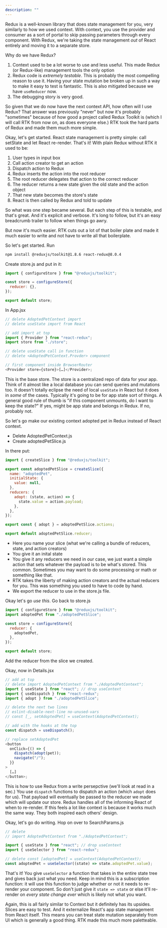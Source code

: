 ```yaml
---
description: ""
---
```


Redux is a well-known library that does state management for you, very similarly to how we used context. With context, you use the provider and consumer as a sort of portal to skip passing parameters through every component. With Redux, we're taking the state management _out_ of React entirely and moving it to a separate store.

Why do we have Redux?

1. Context used to be a lot worse to use and less useful. This made Redux (or Redux-like) management tools the only option
1. Redux code is _extremely testable_. This is probably the most compelling reason to use it. Having your state mutation be broken up in such a way to make it easy to test is fantastic. This is also mitigated because we have `useReducer` now.
1. The debugging story is very good.

So given that we do now have the next context API, how often will I use Redux? That answer was previously "never" but now it's probably "sometimes" because of how good a project called Redux Toolkit is (which I will call RTK from now on, as does everyone else.) RTK took the hard parts of Redux and made them much more simple.

Okay, let's get started. React state management is pretty simple: call setState and let React re-render. That's it! With plain Redux without RTK it used to be:

1. User types in input box
1. Call action creator to get an action
1. Dispatch action to Redux
1. Redux inserts the action into the root reducer
1. The root reducer delegates that action to the correct reducer
1. The reducer returns a new state given the old state and the action object
1. That new state becomes the store's state
1. React is then called by Redux and told to update

So what was one step became several. But each step of this is testable, and that's great. And it's explicit and verbose. It's long to follow, but it's an easy breadcrumb trailer to follow when things go awry.

But now it's much easier. RTK cuts out a lot of that boiler plate and made it much easier to write and not have to write all that boilerplate.

So let's get started. Run

```bash
npm install @reduxjs/toolkit@1.8.6 react-redux@8.0.4
```

Create store.js and put in it:

```javascript
import { configureStore } from "@reduxjs/toolkit";

const store = configureStore({
  reducer: {},
});

export default store;
```

In App.jsx

```javascript
// delete AdoptedPetContext import
// delete useState import from React

// add import at top
import { Provider } from "react-redux";
import store from "./store";

// delete useState call in function
// delete <AdoptedPetContext.Provder> component

// first component inside BrowserRouter
<Provider store={store}>[…]</Provider>;
```

This is the base store. The store is a centralized repo of data for your app. Think of it almost like a local database you can send queries and mutations too. It doesn't totally eclipse the need of local `useState` in React but it does in _some_ of the cases. Typically it's going to be for app state sort of things. A general good rule of thumb is "if this component unmounts, do I want to keep the state?" If yes, might be app state and belongs in Redux. If no, probably not.

So let's go make our existing context adopted pet in Redux instead of React context.

- Delete AdoptedPetContext.js
- Create adoptedPetSlice.js

In there put:

```javascript
import { createSlice } from "@reduxjs/toolkit";

export const adoptedPetSlice = createSlice({
  name: "adoptedPet",
  initialState: {
    value: null,
  },
  reducers: {
    adopt: (state, action) => {
      state.value = action.payload;
    },
  },
});

export const { adopt } = adoptedPetSlice.actions;

export default adoptedPetSlice.reducer;
```

- Here you name your slice (what we're calling a bundle of reducers, state, and action creators)
- You give it an inital state
- You give it any reducers we need in our case, we just want a simple action that sets whatever the payload is to be what's stored. This common. Sometimes you may want to do some processing or math or something like that.
- RTK takes the liberty of making action creators and the actual reducers for you. This was something you used to have to code by hand.
- We export the reducer to use in the store.js file.

Okay let's go _use this_. Go back to store.js

```javascript
import { configureStore } from "@reduxjs/toolkit";
import adoptedPet from "./adoptedPetSlice";

const store = configureStore({
  reducer: {
    adoptedPet,
  },
});

export default store;
```

Add the reducer from the slice we created.

Okay, now in Details.jsx

```javascript
// add at top
// delete import AdoptedPetContext from "./AdoptedPetContext";
import { useState } from "react"; // drop useContext
import { useDispatch } from "react-redux";
import { adopt } from "./adoptedPetSlice";

// delete the next two lines
// eslint-disable-next-line no-unused-vars
// const [_, setAdoptedPet] = useContext(AdoptedPetContext);

// add with the hooks at the top
const dispatch = useDispatch();

// replace setAdoptedPet
<button
  onClick={() => {
    dispatch(adopt(pet));
    navigate("/");
  }}
>
  […]
</button>;
```

This is how to use Redux from a write persepctive (we'll look at read in a sec.) You use `dispatch` functions to dispatch an action (which `adopt` does for us). That payload will eventually be passed to the reducer we made which will update our store. Redux handles all of the informing React of when to re-render. If this feels a lot like context is because it works much the same way. They both inspired each others' design.

Okay, let's go do writing. Hop on over to SearchParams.js

```jsx
// delete
// import AdoptedPetContext from "./AdoptedPetContext";

import { useState } from "react"; // drop useContext
import { useSelector } from "react-redux";

// delete const [adoptedPet] = useContext(AdoptedPetContext);
const adoptedPet = useSelector((state) => state.adoptedPet.value);
```

That's it! You give `useSelector` a function that takes in the entire state tree and gives back just what you need. Keep in mind this is a subscription function: it will use this function to judge whether or not it needs to re-render your component. So don't just give it `state => state` or else it'll re-render on _every state change ever_ which is likely not what you want.

Again, this is all fairly similar to Context but it definitely has its upsides. Slices are easy to test. And it externalize React's app state management from React itself. This means you can treat state mutation separately from UI which is generally a good thing. RTK made this much more paletteable.
